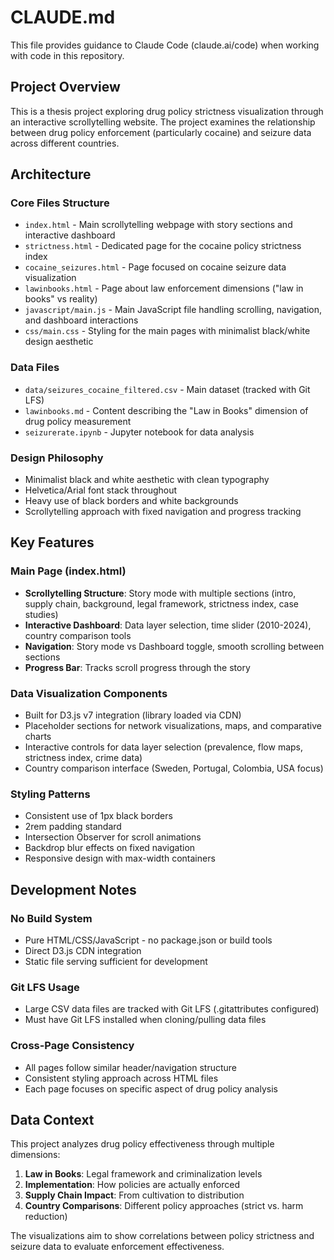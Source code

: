 # CLAUDE.md

This file provides guidance to Claude Code (claude.ai/code) when working with code in this repository.

## Project Overview

This is a thesis project exploring drug policy strictness visualization through an interactive scrollytelling website. The project examines the relationship between drug policy enforcement (particularly cocaine) and seizure data across different countries.

## Architecture

### Core Files Structure
- `index.html` - Main scrollytelling webpage with story sections and interactive dashboard
- `strictness.html` - Dedicated page for the cocaine policy strictness index
- `cocaine_seizures.html` - Page focused on cocaine seizure data visualization
- `lawinbooks.html` - Page about law enforcement dimensions ("law in books" vs reality)
- `javascript/main.js` - Main JavaScript file handling scrolling, navigation, and dashboard interactions
- `css/main.css` - Styling for the main pages with minimalist black/white design aesthetic

### Data Files
- `data/seizures_cocaine_filtered.csv` - Main dataset (tracked with Git LFS)
- `lawinbooks.md` - Content describing the "Law in Books" dimension of drug policy measurement
- `seizurerate.ipynb` - Jupyter notebook for data analysis

### Design Philosophy
- Minimalist black and white aesthetic with clean typography
- Helvetica/Arial font stack throughout
- Heavy use of black borders and white backgrounds
- Scrollytelling approach with fixed navigation and progress tracking

## Key Features

### Main Page (index.html)
- **Scrollytelling Structure**: Story mode with multiple sections (intro, supply chain, background, legal framework, strictness index, case studies)
- **Interactive Dashboard**: Data layer selection, time slider (2010-2024), country comparison tools
- **Navigation**: Story mode vs Dashboard toggle, smooth scrolling between sections
- **Progress Bar**: Tracks scroll progress through the story

### Data Visualization Components
- Built for D3.js v7 integration (library loaded via CDN)
- Placeholder sections for network visualizations, maps, and comparative charts
- Interactive controls for data layer selection (prevalence, flow maps, strictness index, crime data)
- Country comparison interface (Sweden, Portugal, Colombia, USA focus)

### Styling Patterns
- Consistent use of 1px black borders
- 2rem padding standard
- Intersection Observer for scroll animations
- Backdrop blur effects on fixed navigation
- Responsive design with max-width containers

## Development Notes

### No Build System
- Pure HTML/CSS/JavaScript - no package.json or build tools
- Direct D3.js CDN integration
- Static file serving sufficient for development

### Git LFS Usage
- Large CSV data files are tracked with Git LFS (.gitattributes configured)
- Must have Git LFS installed when cloning/pulling data files

### Cross-Page Consistency
- All pages follow similar header/navigation structure
- Consistent styling approach across HTML files
- Each page focuses on specific aspect of drug policy analysis

## Data Context

This project analyzes drug policy effectiveness through multiple dimensions:
1. **Law in Books**: Legal framework and criminalization levels
2. **Implementation**: How policies are actually enforced
3. **Supply Chain Impact**: From cultivation to distribution
4. **Country Comparisons**: Different policy approaches (strict vs. harm reduction)

The visualizations aim to show correlations between policy strictness and seizure data to evaluate enforcement effectiveness.